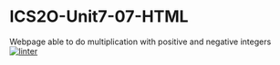 # ICS2O-Unit7-07-HTML
Webpage able to do multiplication with positive and negative integers
[![linter](https://github.com/Marko-Milijevic/ICS2O-Unit7-07-HTML/workflows/linter/badge.svg)](https://github.com/marketplace/actions/super-linter)
